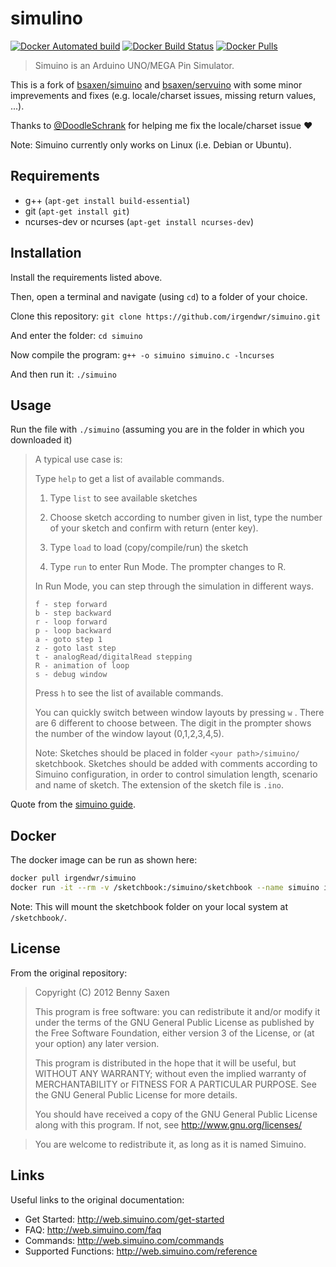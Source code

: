 # simulino

[![Docker Automated build](https://img.shields.io/docker/automated/irgendwr/simuino.svg)](https://hub.docker.com/r/irgendwr/simuino)
[![Docker Build Status](https://img.shields.io/docker/build/irgendwr/simuino.svg)](https://hub.docker.com/r/irgendwr/simuino/builds)
[![Docker Pulls](https://img.shields.io/docker/pulls/irgendwr/simuino.svg)](https://hub.docker.com/r/irgendwr/simuino)

> Simuino is an Arduino UNO/MEGA Pin Simulator.

This is a fork of [bsaxen/simuino](https://github.com/bsaxen/simuino) and [bsaxen/servuino](https://github.com/bsaxen/servuino) with some minor imprevements and fixes (e.g. locale/charset issues, missing return values, ...).

Thanks to [@DoodleSchrank](https://github.com/DoodleSchrank) for helping me fix the locale/charset issue ❤

Note: Simuino currently only works on Linux (i.e. Debian or Ubuntu).

## Requirements

- g++ (`apt-get install build-essential`)
- git (`apt-get install git`)
- ncurses-dev or ncurses (`apt-get install ncurses-dev`)

## Installation

Install the requirements listed above.

Then, open a terminal and navigate (using `cd`) to a folder of your choice.

Clone this repository: `git clone https://github.com/irgendwr/simuino.git`

And enter the folder: `cd simuino`

Now compile the program: `g++ -o simuino simuino.c -lncurses`

And then run it: `./simuino`

## Usage

Run the file with `./simuino` (assuming you are in the folder in which you downloaded it)

> A typical use case is:
>
> Type `help` to get a list of available commands.
>
> 1. Type `list` to see available sketches
>
> 2. Choose sketch according to number given in list, type the number of your sketch and confirm with return (enter key).
>
> 3. Type `load` to load (copy/compile/run) the sketch
>
> 4. Type `run` to enter Run Mode. The prompter changes to R.
>
> In Run Mode, you can step through the simulation in different ways.
>
>     f - step forward
>     b - step backward
>     r - loop forward
>     p - loop backward
>     a - goto step 1
>     z - goto last step
>     t - analogRead/digitalRead stepping
>     R - animation of loop
>     s - debug window
> 
> Press `h` to see the list of available commands.
>
> You can quickly switch between window layouts by pressing `w` . There are 6 different to choose between. The digit in the prompter shows the number of the window layout (0,1,2,3,4,5).
>
> Note: Sketches should be placed in folder `<your path>/simuino/` sketchbook. Sketches should be added with comments according to Simuino configuration, in order to control simulation length, scenario and name of sketch. The extension of the sketch file is `.ino`.

Quote from the [simuino guide](http://web.simuino.com/get-started).

## Docker

The docker image can be run as shown here:

```bash
docker pull irgendwr/simuino
docker run -it --rm -v /sketchbook:/simuino/sketchbook --name simuino irgendwr/simuino
```

Note: This will mount the sketchbook folder on your local system at `/sketchbook/`.

## License

From the original repository:

> Copyright (C) 2012 Benny Saxen
> 
> This program is free software: you can redistribute it and/or modify
> it under the terms of the GNU General Public License as published by
> the Free Software Foundation, either version 3 of the License, or
> (at your option) any later version.
> 
> This program is distributed in the hope that it will be useful,
> but WITHOUT ANY WARRANTY; without even the implied warranty of
> MERCHANTABILITY or FITNESS FOR A PARTICULAR PURPOSE. See the
> GNU General Public License for more details.
> 
> You should have received a copy of the GNU General Public License
> along with this program. If not, see http://www.gnu.org/licenses/

> You are welcome to redistribute it, as long as it is named Simuino.

## Links

Useful links to the original documentation:

- Get Started: http://web.simuino.com/get-started
- FAQ: http://web.simuino.com/faq
- Commands: http://web.simuino.com/commands
- Supported Functions: http://web.simuino.com/reference